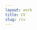 ```yaml
---
layout: work
title: CV
slug: /cv
---
```


<object data="Yifei_Liu_CV_2024.pdf" width="1000" height="1000" type='application/pdf'/>
